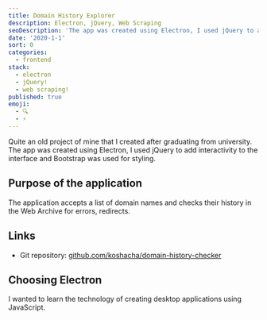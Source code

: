 ```yaml
---
title: Domain History Explorer
description: Electron, jQuery, Web Scraping
seoDescription: 'The app was created using Electron, I used jQuery to add interactivity to the interface and Bootstrap was used for styling.'
date: '2020-1-1'
sort: 0
categories:
  - frontend
stack:
  - electron
  - jQuery!
  - web scraping!
published: true
emoji:
  - 🔍
  - ⚡
---
```


Quite an old project of mine that I created after graduating from university. The app was created using Electron, I used jQuery to add interactivity to the interface and Bootstrap was used for styling.

## Purpose of the application

The application accepts a list of domain names and checks their history in the Web Archive for errors, redirects.

## Links

- Git repository: [github.com/koshacha/domain-history-checker](https://github.com/koshacha/domain-history-checker)

## Choosing Electron

I wanted to learn the technology of creating desktop applications using JavaScript.
